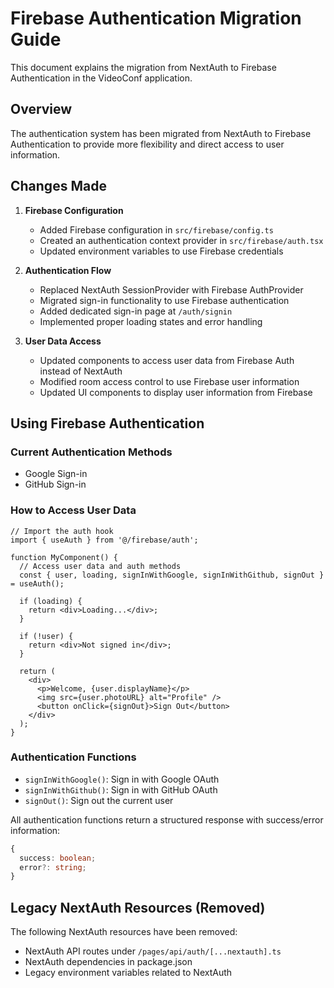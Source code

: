 # Firebase Authentication Migration Guide

This document explains the migration from NextAuth to Firebase Authentication in the VideoConf application.

## Overview

The authentication system has been migrated from NextAuth to Firebase Authentication to provide more flexibility and direct access to user information.

## Changes Made

1. **Firebase Configuration**
   - Added Firebase configuration in `src/firebase/config.ts`
   - Created an authentication context provider in `src/firebase/auth.tsx`
   - Updated environment variables to use Firebase credentials

2. **Authentication Flow**
   - Replaced NextAuth SessionProvider with Firebase AuthProvider
   - Migrated sign-in functionality to use Firebase authentication
   - Added dedicated sign-in page at `/auth/signin`
   - Implemented proper loading states and error handling

3. **User Data Access**
   - Updated components to access user data from Firebase Auth instead of NextAuth
   - Modified room access control to use Firebase user information
   - Updated UI components to display user information from Firebase

## Using Firebase Authentication

### Current Authentication Methods

- Google Sign-in
- GitHub Sign-in

### How to Access User Data

```tsx
// Import the auth hook
import { useAuth } from '@/firebase/auth';

function MyComponent() {
  // Access user data and auth methods
  const { user, loading, signInWithGoogle, signInWithGithub, signOut } = useAuth();
  
  if (loading) {
    return <div>Loading...</div>;
  }
  
  if (!user) {
    return <div>Not signed in</div>;
  }
  
  return (
    <div>
      <p>Welcome, {user.displayName}</p>
      <img src={user.photoURL} alt="Profile" />
      <button onClick={signOut}>Sign Out</button>
    </div>
  );
}
```

### Authentication Functions

- `signInWithGoogle()`: Sign in with Google OAuth
- `signInWithGithub()`: Sign in with GitHub OAuth
- `signOut()`: Sign out the current user

All authentication functions return a structured response with success/error information:

```typescript
{
  success: boolean;
  error?: string;
}
```

## Legacy NextAuth Resources (Removed)

The following NextAuth resources have been removed:

- NextAuth API routes under `/pages/api/auth/[...nextauth].ts`
- NextAuth dependencies in package.json
- Legacy environment variables related to NextAuth
